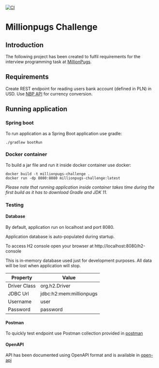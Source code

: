 [![CI](https://github.com/Bartosz-D3V/millionpugs-challenge/actions/workflows/build.yml/badge.svg)](https://github.com/Bartosz-D3V/millionpugs-challenge/actions/workflows/build.yml)

# Millionpugs Challenge

## Introduction
The following project has been created to fulfil requirements for the interview programming task at [MillionPugs](https://www.millionpugs.com/).

## Requirements
Create REST endpoint for reading users bank account (defined in PLN) in USD. Use [NBP API](http://api.nbp.pl/) for currency conversion.

## Running application

### Spring boot
To run application as a Spring Boot application use gradle:
```shell
./gradlew bootRun
```

### Docker container
To build a jar file and run it inside docker container use docker:
```shell
docker build -t millionpugs-challenge .
docker run -dp 8080:8080 millionpugs-challenge:latest
```

_Please note that running application inside container takes time during the first build as it has to download Gradle and JDK 11._

### Testing

#### Database
By default, application run on localhost and port 8080.

Application database is auto-populated during startup.

To access H2 console open your browser at http://localhost:8080/h2-console

This is in-memory database used just for development purposes. All data will be lost when application will stop.

| Property     | Value                   |
|--------------|-------------------------|
| Driver Class | org.h2.Driver           |
| JDBC Url     | jdbc:h2:mem:millionpugs |
| Username     | user                    |
| Password     | password                |

#### Postman
To quickly test endpoint use Postman collection provided in [postman](https://github.com/Bartosz-D3V/millionpugs-challenge/tree/master/postman)

#### OpenAPI
API has been documented using OpenAPI format and is available in [open-api](https://github.com/Bartosz-D3V/millionpugs-challenge/tree/master/open-api)